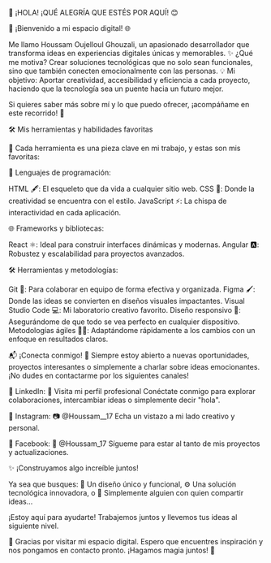 🌟 ¡HOLA! ¡QUÉ ALEGRÍA QUE ESTÉS POR AQUÍ! 😊

🎉 ¡Bienvenido a mi espacio digital! 🌐

Me llamo Houssam Oujelloul Ghouzali, un apasionado desarrollador que transforma ideas en experiencias digitales únicas y memorables.
✨ ¿Qué me motiva? Crear soluciones tecnológicas que no solo sean funcionales, sino que también conecten emocionalmente con las personas.
💡 Mi objetivo: Aportar creatividad, accesibilidad y eficiencia a cada proyecto, haciendo que la tecnología sea un puente hacia un futuro mejor.

Si quieres saber más sobre mí y lo que puedo ofrecer, ¡acompáñame en este recorrido! 🚀

🛠️ Mis herramientas y habilidades favoritas

🌟 Cada herramienta es una pieza clave en mi trabajo, y estas son mis favoritas:

🔑 Lenguajes de programación:

HTML 🖋️: El esqueleto que da vida a cualquier sitio web.
CSS 🎨: Donde la creatividad se encuentra con el estilo.
JavaScript ⚡: La chispa de interactividad en cada aplicación.

🌐 Frameworks y bibliotecas:

React ⚛️: Ideal para construir interfaces dinámicas y modernas.
Angular 🅰️: Robustez y escalabilidad para proyectos avanzados.

🛠️ Herramientas y metodologías:

Git 🔄: Para colaborar en equipo de forma efectiva y organizada.
Figma 🖌️: Donde las ideas se convierten en diseños visuales impactantes.
Visual Studio Code 💻: Mi laboratorio creativo favorito.
Diseño responsivo 📱: Asegurándome de que todo se vea perfecto en cualquier dispositivo.
Metodologías ágiles 🏃‍♂️: Adaptándome rápidamente a los cambios con un enfoque en resultados claros.

📬 ¡Conecta conmigo! 🌟
Siempre estoy abierto a nuevas oportunidades, proyectos interesantes o simplemente a charlar sobre ideas emocionantes. ¡No dudes en contactarme por los siguientes canales!

🌟 LinkedIn:
🔗 Visita mi perfil profesional
Conéctate conmigo para explorar colaboraciones, intercambiar ideas o simplemente decir "hola".


📸 Instagram:
📷 @Houssam__17
Echa un vistazo a mi lado creativo y personal.

📘 Facebook:
📘 @Houssam_17
Sígueme para estar al tanto de mis proyectos y actualizaciones.

✨ ¡Construyamos algo increíble juntos!

Ya sea que busques:
🎯 Un diseño único y funcional,
⚙️ Una solución tecnológica innovadora, o
🤝 Simplemente alguien con quien compartir ideas...

¡Estoy aquí para ayudarte! Trabajemos juntos y llevemos tus ideas al siguiente nivel.

🌈 Gracias por visitar mi espacio digital.
Espero que encuentres inspiración y nos pongamos en contacto pronto. ¡Hagamos magia juntos! 💫











